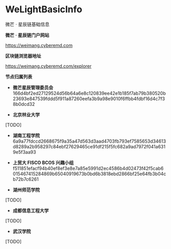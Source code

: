 # WeLightBasicInfo
微芒 · 星辰链基础信息

**微芒 · 星辰链门户网站**

https://weimang.cyberemd.com

**区块链浏览器地址**

https://weimang.cyberemd.com/explorer

**节点归属列表**

- **微芒星辰管理委员会**
  166d4bf2ed27129524d56b64a6e8c120839ee42e1b185f7ab79b380520b23693e847539fddd5f911a87260eefa3b9a98e9010f6ffbb4fdbf16d4c7f38b0dcd32

- **北京林业大学**
 
 [TODO]

- **湖南工程学院**
 6a9a77fdccd2668675f9a35a47d563d3aad4703fb793ef7585653d34613d8289a2b958297c84ebf27629465ce91df215f5fc682a9ad7972f041a6319e5f3aa93

- **上贸大 FISCO BCOS 兴趣小组**
 f511851efacf94b40ef8ef3e8e7a85e5991d2ec4586b4d02473f42f5cab6015467415284869b65040919673b0bd6b3818ebd2866bf25e64fb3b04cb72b7c6261

- **湖州师范学院**
 
 [TODO]

- **成都信息工程大学**
 
 [TODO]
  
- **武汉学院**
 
 [TODO]
